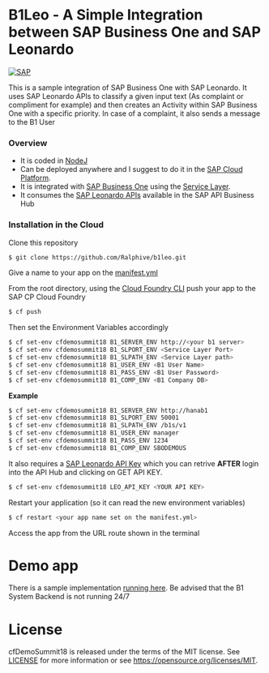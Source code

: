 # B1Leo - A Simple Integration between SAP Business One and SAP Leonardo
[![SAP](https://i.imgur.com/HBBBde7.png)](https://cloudplatform.sap.com)

This is a sample integration of SAP Business One with SAP Leonardo. It uses SAP Leonardo APIs to classify a given input text (As complaint or compliment for example) and then creates an Activity within SAP Business One with a specific priority. In case of a complaint, it also sends a message to the B1 User

### Overview
- It is coded in [NodeJ](https://nodejs.org/en/)
- Can be deployed anywhere and I suggest to do it in the  [SAP Cloud Platform](https://cloudplatform.sap.com). 
- It is integrated with [SAP Business One](https://www.sap.com/uk/products/business-one.html) using the [Service Layer](https://www.youtube.com/watch?v=zaF_i7x9-s0&list=PLMdHXbewhZ2QsgYSICRQuoL8lkoEHjNzS&index=22).
- It consumes the [SAP Leonardo APIs](https://api.sap.com/shell/discover/contentpackage/SAPLeonardoMLFunctionalServices) available in the SAP API Business Hub

### Installation in the Cloud
Clone this repository
```sh
$ git clone https://github.com/Ralphive/b1leo.git
```
Give a name to your app on the [manifest.yml](manifest.yml)

From the root directory, using the [Cloud Foundry CLI](https://docs.cloudfoundry.org/cf-cli/install-go-cli.html) push your app to the SAP CP Cloud Foundry
```sh
$ cf push
```
Then set the Environment Variables accordingly
```sh
$ cf set-env cfdemosummit18 B1_SERVER_ENV http://<your b1 server>
$ cf set-env cfdemosummit18 B1_SLPORT_ENV <Service Layer Port>
$ cf set-env cfdemosummit18 B1_SLPATH_ENV <Service Layer path>
$ cf set-env cfdemosummit18 B1_USER_ENV <B1 User Name>
$ cf set-env cfdemosummit18 B1_PASS_ENV <B1 User Password>
$ cf set-env cfdemosummit18 B1_COMP_ENV <B1 Company DB>
```
**Example**
```sh
$ cf set-env cfdemosummit18 B1_SERVER_ENV http://hanab1
$ cf set-env cfdemosummit18 B1_SLPORT_ENV 50001
$ cf set-env cfdemosummit18 B1_SLPATH_ENV /b1s/v1
$ cf set-env cfdemosummit18 B1_USER_ENV manager
$ cf set-env cfdemosummit18 B1_PASS_ENV 1234
$ cf set-env cfdemosummit18 B1_COMP_ENV SBODEMOUS
```

It also requires a [SAP Leonardo API Key](https://api.sap.com/shell/discover/contentpackage/SAPLeonardoMLFunctionalServices/api/document_feature_extraction_api) which you can retrive **AFTER** login into the API Hub and clicking on GET API KEY.
```sh
$ cf set-env cfdemosummit18 LEO_API_KEY <YOUR API KEY>
```

Restart your application (so it can read the new environment variables)
```sh
$ cf restart <your app name set on the manifest.yml>
```

Access the app from the URL route shown in the terminal

# Demo app
There is a sample implementation [running here](https://b1leo.cfapps.eu10.hana.ondemand.com/). Be advised that the B1 System Backend is not running 24/7

# License
cfDemoSummit18  is released under the terms of the MIT license. See [LICENSE](LICENSE) for more information or see https://opensource.org/licenses/MIT.

